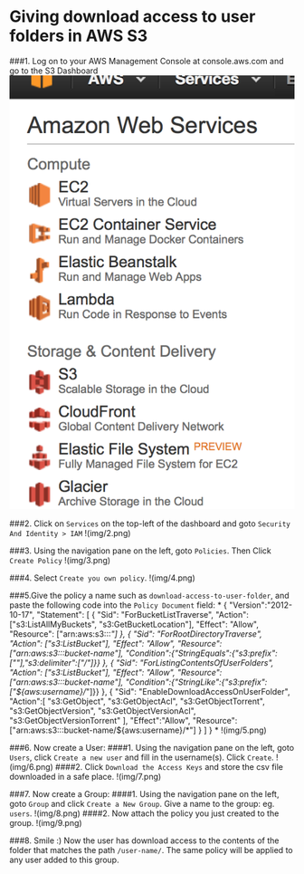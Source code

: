 Giving download access to user folders in AWS S3
================================================

###1. Log on to your AWS Management Console at console.aws.com and go to the S3 Dashboard
<img src="img/1.png"/>

###2. Click on `Services` on the top-left of the dashboard and goto `Security And Identity > IAM`
!(img/2.png)

###3. Using the navigation pane on the left, goto `Policies`. Then Click `Create Policy`
!(img/3.png)

###4. Select `Create you own policy`.
!(img/4.png)

###5.Give the policy a name such as `download-access-to-user-folder`, and paste the following code into the `Policy Document` field:
*
{
  "Version":"2012-10-17",
  "Statement": [
    {
      "Sid": "ForBucketListTraverse",
      "Action": ["s3:ListAllMyBuckets", "s3:GetBucketLocation"],
      "Effect": "Allow",
      "Resource": ["arn:aws:s3:::*"]
    },
    {
      "Sid": "ForRootDirectoryTraverse",
      "Action": ["s3:ListBucket"],
      "Effect": "Allow",
      "Resource": ["arn:aws:s3:::bucket-name"],
      "Condition":{"StringEquals":{"s3:prefix":[""],"s3:delimiter":["/"]}}
    },
    {
      "Sid": "ForListingContentsOfUserFolders",
      "Action": ["s3:ListBucket"],
      "Effect": "Allow",
      "Resource": ["arn:aws:s3:::bucket-name"],
      "Condition":{"StringLike":{"s3:prefix":["${aws:username}/*"]}}
    },
    {
       "Sid": "EnableDownloadAccessOnUserFolder",
       "Action":[
                "s3:GetObject",
                "s3:GetObjectAcl",
                "s3:GetObjectTorrent",
                "s3:GetObjectVersion",
                "s3:GetObjectVersionAcl",
                "s3:GetObjectVersionTorrent"
                ],
       "Effect":"Allow",
       "Resource": ["arn:aws:s3:::bucket-name/${aws:username}/*"]
    }
  ]
}
*
!(img/5.png)

###6. Now create a User:
####1. Using the navigation pane on the left, goto `Users`, click `Create a new user` and fill in the username(s). Click `Create`.
!(img/6.png)
####2. Click `Download the Access Keys` and store the csv file downloaded in a safe place.
!(img/7.png)

###7. Now create a Group:
####1. Using the navigation pane on the left, goto `Group` and click `Create a New Group`. Give a name to the group: eg. `users`.
!(img/8.png)
####2. Now attach the policy you just created to the group.
!(img/9.png)

###8. Smile :)
Now the user has download access to the contents of the folder that matches the path `/user-name/`. The same policy will be applied to any user added to this group.









